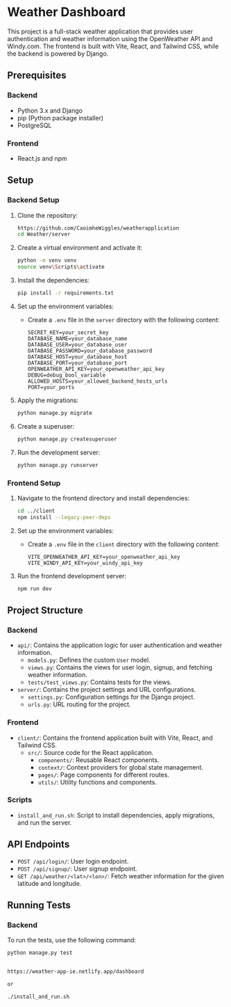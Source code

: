# Weather Dashboard

This project is a full-stack weather application that provides user authentication and weather information using the OpenWeather API and Windy.com. The frontend is built with Vite, React, and Tailwind CSS, while the backend is powered by Django.

## Prerequisites

### Backend

- Python 3.x and Django
- pip (Python package installer)
- PostgreSQL

### Frontend

- React.js and npm

## Setup

### Backend Setup

1. Clone the repository:

   ```sh
   https://github.com/CaoimheWiggles/weatherapplication
   cd Weather/server
   ```

2. Create a virtual environment and activate it:

   ```sh
   python -m venv venv
   source venv\Scripts\activate
   ```

3. Install the dependencies:

   ```sh
   pip install -r requirements.txt
   ```

4. Set up the environment variables:

   - Create a `.env` file in the `server` directory with the following content:
     ```properties
     SECRET_KEY=your_secret_key
     DATABASE_NAME=your_database_name
     DATABASE_USER=your_database_user
     DATABASE_PASSWORD=your_database_password
     DATABASE_HOST=your_database_host
     DATABASE_PORT=your_database_port
     OPENWEATHER_API_KEY=your_openweather_api_key
     DEBUG=debug_bool_variable
     ALLOWED_HOSTS=your_allowed_backend_hosts_urls
     PORT=your_ports
     ```

5. Apply the migrations:

   ```sh
   python manage.py migrate
   ```

6. Create a superuser:

   ```sh
   python manage.py createsuperuser
   ```

7. Run the development server:

   ```sh
   python manage.py runserver
   ```

### Frontend Setup

1. Navigate to the frontend directory and install dependencies:

   ```sh
   cd ../client
   npm install --legacy-peer-deps
   ```

2. Set up the environment variables:

   - Create a `.env` file in the `client` directory with the following content:
     ```properties
     VITE_OPENWEATHER_API_KEY=your_openweather_api_key
     VITE_WINDY_API_KEY=your_windy_api_key
     ```

3. Run the frontend development server:

   ```sh
   npm run dev
   ```

## Project Structure

### Backend

- `api/`: Contains the application logic for user authentication and weather information.
  - `models.py`: Defines the custom `User` model.
  - `views.py`: Contains the views for user login, signup, and fetching weather information.
  - `tests/test_views.py`: Contains tests for the views.
- `server/`: Contains the project settings and URL configurations.
  - `settings.py`: Configuration settings for the Django project.
  - `urls.py`: URL routing for the project.

### Frontend

- `client/`: Contains the frontend application built with Vite, React, and Tailwind CSS.
  - `src/`: Source code for the React application.
    - `components/`: Reusable React components.
    - `context/`: Context providers for global state management.
    - `pages/`: Page components for different routes.
    - `utils/`: Utility functions and components.

### Scripts

- `install_and_run.sh`: Script to install dependencies, apply migrations, and run the server.

## API Endpoints

- `POST /api/login/`: User login endpoint.
- `POST /api/signup/`: User signup endpoint.
- `GET /api/weather/<lat>/<lon>/`: Fetch weather information for the given latitude and longitude.

## Running Tests

### Backend

To run the tests, use the following command:

```sh
python manage.py test


https://weather-app-ie.netlify.app/dashboard

or

./install_and_run.sh
```
